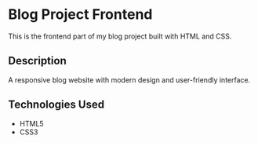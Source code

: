 # Blog Project Frontend

This is the frontend part of my blog project built with HTML and CSS.

## Description
A responsive blog website with modern design and user-friendly interface.

## Technologies Used
- HTML5
- CSS3 